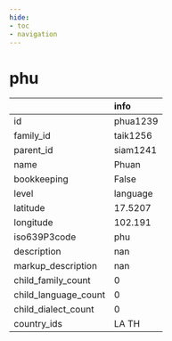 ```yaml
---
hide:
- toc
- navigation
---
```

# phu
|                      | info     |
|:---------------------|:---------|
| id                   | phua1239 |
| family_id            | taik1256 |
| parent_id            | siam1241 |
| name                 | Phuan    |
| bookkeeping          | False    |
| level                | language |
| latitude             | 17.5207  |
| longitude            | 102.191  |
| iso639P3code         | phu      |
| description          | nan      |
| markup_description   | nan      |
| child_family_count   | 0        |
| child_language_count | 0        |
| child_dialect_count  | 0        |
| country_ids          | LA TH    |